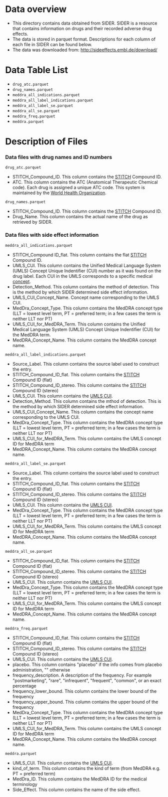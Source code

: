 # Data overview 
- This directory contains data obtained from SIDER. SIDER is a resource that contains information on drugs and their recorded adverse drug effects. 
- The data is stored in parquet format. Descriptions for each column of each file in SIDER can be found below.
- The data was downloaded from: http://sideeffects.embl.de/download/

# Data Table List 
- `drug_atc.parquet`
- `drug_names.parquet`
- `meddra_all_indications.parquet`
- `meddra_all_label_indications.parquet`
- `meddra_all_label_se.parquet`
- `meddra_all_se.parquet`
- `meddra_freq.parquet`
- `meddra.parquet`

# Description of Files 

### Data files with drug names and ID numbers
`drug_atc.parquet`
- STITCH_Compound_ID. This column contains the [STITCH](http://stitch.embl.de/) Compound ID.
- ATC. This column contains the ATC (Anatomical Therapeutic Chemical code). Each drug is assigned a unique ATC code. This system is maintained by the [World Health Organization](https://www.whocc.no/).

`drug_names.parquet`
- STITCH_Compound_ID. This column contains the [STITCH](http://stitch.embl.de/) Compound ID.
- Drug_Name. This column contains the actual name of the drug as retrieved by SIDER.

### Data files with side effect information
`meddra_all_indications.parquet`
- STITCH_Compound ID_flat. This column contains the flat [STITCH](http://stitch.embl.de/) Compound ID.
- UMLS_CUI. This column contains the Unified Medical Language System (UMLS) Concept Unique Indentifier (CUI) number as it was found on the drug label. Each CUI in the UMLS corresponds to a specific medical [concept](https://www.nlm.nih.gov/research/umls/new_users/online_learning/Meta_005.html).
- Detection_Method. This column contains the method of detection. This is the method by which SIDER determined side effect information.
- UMLS_CUI_Concept_Name. Concept name corresponding to the UMLS CUI.
- MedDra_Concept_Type. This column contains the MedDRA concept type (LLT = lowest level term, PT = preferred term; in a few cases the term is neither LLT nor PT)
- UMLS_CUI_for_MedDRA_Term. This column contains the Unified Medical Language System (UMLS) Concept Unique Indentifier (CUI) for the MedDRA term.
- MedDRA_Concept_Name. This column contains the MedDRA concept name.

`meddra_all_label_indications.parquet`
- Source_Label. This column contains the source label used to construct the entry.
- STITCH_Compound_ID_flat. This column contains the [STITCH](http://stitch.embl.de/) Compound ID (flat)
- STITCH_Compound_ID_stereo. This column contains the [STITCH](http://stitch.embl.de/) Compound ID (stereo)
- UMLS_CUI. This column contains the [UMLS CUI](https://www.nlm.nih.gov/research/umls/new_users/online_learning/Meta_005.html).
- Detection_Method. This column contains the mthod of detection. This is the method by which SIDER determined side effect information.
- UMLS_CUI_Concept_Name. This column contains the concept name corresponding to the UMLS CUI.
- MedDra_Concept_Type. This column contains the MedDRA concept type (LLT = lowest level term, PT = preferred term; in a few cases the term is neither LLT nor PT)
- UMLS_CUI_for_MedDRA_Term. This column contains the UMLS concept ID for MedDRA term
- MedDRA_Concept_Name. This column contains the MedDRA concept name.

`meddra_all_label_se.parquet`
- Source_Label. This column contains the source label used to construct the entry.
- STITCH_Compound_ID_flat. This column contains the [STITCH](http://stitch.embl.de/) Compound ID (flat)
- STITCH_Compound_ID_stereo. This column contains the [STITCH](http://stitch.embl.de/) Compound ID (stereo)
- UMLS_CUI. This column contains the [UMLS CUI](https://www.nlm.nih.gov/research/umls/new_users/online_learning/Meta_005.html).
- MedDra_Concept_Type. This column contains the MedDRA concept type (LLT = lowest level term, PT = preferred term; in a few cases the term is neither LLT nor PT)
- UMLS_CUI_for_MedDRA_Term. This column contains the UMLS concept ID for MedDRA term
- MedDRA_Concept_Name. This column contains the MedDRA concept name.

`meddra_all_se.parquet`
- STITCH_Compound_ID_flat. This column contains the [STITCH](http://stitch.embl.de/) Compound ID (flat)
- STITCH_Compound_ID_stereo. This column contains the [STITCH](http://stitch.embl.de/) Compound ID (stereo)
- UMLS_CUI. This column contains the [UMLS CUI](https://www.nlm.nih.gov/research/umls/new_users/online_learning/Meta_005.html).
- MedDra_Concept_Type. This column contains the MedDRA concept type (LLT = lowest level term, PT = preferred term; in a few cases the term is neither LLT nor PT)
- UMLS_CUI_for_MedDRA_Term. This column contains the UMLS concept ID for MedDRA term
- MedDRA_Concept_Name. This column contains the MedDRA concept name.

`meddra_freq.parquet`
- STITCH_Compound_ID_flat. This column contains the [STITCH](http://stitch.embl.de/) Compound ID (flat)
- STITCH_Compound_ID_stereo. This column contains the [STITCH](http://stitch.embl.de/) Compound ID (stereo)
- UMLS_CUI. This column contains the [UMLS CUI](https://www.nlm.nih.gov/research/umls/new_users/online_learning/Meta_005.html).
- placebo. This column contains "placebo" if the info comes from placebo administration, "" otherwise
- frequency_description. A description of the frequency. For example "postmarketing", "rare", "infrequent", "frequent", "common", or an exact percentage
- frequency_lower_bound. This column contains the lower bound of the frequency
- frequency_upper_bound. This column contains the upper bound of the frequency
- MedDra_Concept_Type. This column contains the MedDRA concept type (LLT = lowest level term, PT = preferred term; in a few cases the term is neither LLT nor PT)
- UMLS_CUI_for_MedDRA_Term. This column contains the UMLS concept ID for MedDRA term
- MedDRA_Concept_Name. This column contains the MedDRA concept name.

`meddra.parquet`
- UMLS_CUI. This column contains the [UMLS CUI](https://www.nlm.nih.gov/research/umls/new_users/online_learning/Meta_005.html).
- kind_of_term. This column contains the kind of term (from MedDRA e.g. PT = preferred term)
- MedDra_ID. This column contains the MedDRA ID for the medical terminology
- Side_Effect. This column contains the name of the side effect.